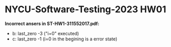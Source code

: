 NYCU-Software-Testing-2023 HW01
===
**Incorrect ansers in ST-HW1-311552017.pdf:**
- b: last_zero -3 ("i=0" executed)
- c: last_zero -1 (i=0 in the begining is a error state)
